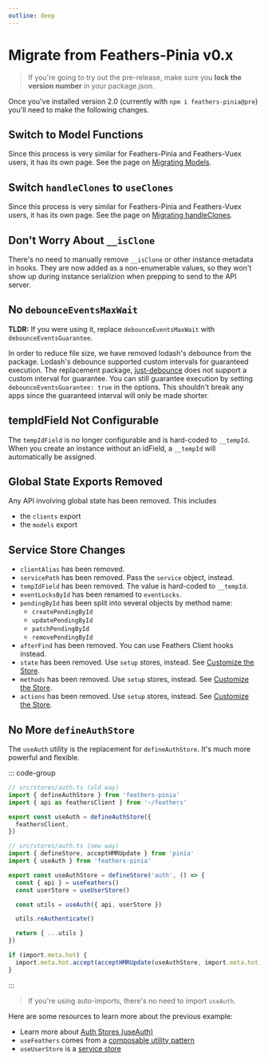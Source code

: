 ```yaml
---
outline: deep
---
```


# Migrate from Feathers-Pinia v0.x

<script setup>
import BlockQuote from '../components/BlockQuote.vue'
</script>

<BlockQuote type="danger" label="🚧 CAUTION 🚧">

If you're going to try out the pre-release, make sure you **lock the version number** in your package.json.

</BlockQuote>

Once you've installed version 2.0 (currently with `npm i feathers-pinia@pre`) you'll need to make the following changes.

## Switch to Model Functions

Since this process is very similar for Feathers-Pinia and Feathers-Vuex users, it has its own page. See the page on
[Migrating Models](/guide/migrate-models).

## Switch `handleClones` to `useClones`

Since this process is very similar for Feathers-Pinia and Feathers-Vuex users, it has its own page. See the page on
[Migrating handleClones](/guide/migrate-handle-clones).

## Don't Worry About `__isClone`

There's no need to manually remove `__isClone` or other instance metadata in hooks. They are now added as a
non-enumerable values, so they won't show up during instance serializion when prepping to send to the API server.

## No `debounceEventsMaxWait`

**TLDR:** If you were using it, replace `debounceEventsMaxWait` with `debounceEventsGuarantee`.

In order to reduce file size, we have removed lodash's debounce from the package.  Lodash's debounce supported custom intervals for guaranteed execution.  The replacement package, [just-debounce](https://npmjs.com/package/just-debounce) does not support a custom interval for guarantee. You can still guarantee execution by setting `debounceEventsGuarantee: true` in the options.  This shouldn't break any apps since the guaranteed interval will only be made shorter.

## tempIdField Not Configurable

The `tempIdField` is no longer configurable and is hard-coded to `__tempId`. When you create an instance without an
idField, a `__tempId` will automatically be assigned.

## Global State Exports Removed

Any API involving global state has been removed. This includes

- the `clients` export
- the `models` export

## Service Store Changes

- `clientAlias` has been removed.
- `servicePath` has been removed. Pass the `service` object, instead.
- `tempIdField` has been removed. The value is hard-coded to `__tempId`.
- `eventLocksById` has been renamed to `eventLocks`.
- `pendingById` has been split into several objects by method name:
  - `createPendingById`
  - `updatePendingById`
  - `patchPendingById`
  - `removePendingById`
- `afterFind` has been removed. You can use Feathers Client hooks instead.
- `state` has been removed. Use `setup` stores, instead. See [Customize the Store](/guide/use-service#customize-the-store).
- `methods` has been removed. Use `setup` stores, instead. See [Customize the Store](/guide/use-service#customize-the-store).
- `actions` has been removed. Use `setup` stores, instead. See [Customize the Store](/guide/use-service#customize-the-store).

## No More `defineAuthStore`

The `useAuth` utility is the replacement for `defineAuthStore`.  It's much more powerful and flexible.

::: code-group

```ts [defineAuthStore (old)]
// src/stores/auth.ts (old way)
import { defineAuthStore } from 'feathers-pinia'
import { api as feathersClient } from '~/feathers'

export const useAuth = defineAuthStore({
  feathersClient,
})
```

```ts [useAuth (new)]
// src/stores/auth.ts (new way)
import { defineStore, acceptHMRUpdate } from 'pinia'
import { useAuth } from 'feathers-pinia'

export const useAuthStore = defineStore('auth', () => {
  const { api } = useFeathers()
  const userStore = useUserStore()

  const utils = useAuth({ api, userStore })

  utils.reAuthenticate()

  return { ...utils }
})

if (import.meta.hot) {
  import.meta.hot.accept(acceptHMRUpdate(useAuthStore, import.meta.hot))
}
```

:::

<BlockQuote type="info">

If you're using auto-imports, there's no need to import `useAuth`.

</BlockQuote>

Here are some resources to learn more about the previous example:

- Learn more about [Auth Stores (useAuth)](/guide/use-auth)
- `useFeathers` comes from a [composable utility pattern](/guide/common-patterns#access-feathers-client)
- `useUserStore` is a [service store](/guide/use-service)
